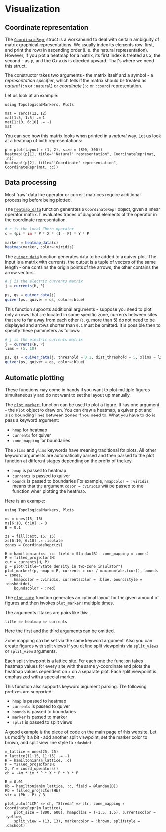 # Visualization

## Coordinate representation

The [`CoordinateRepr`](@ref) struct is a workaround to deal with certain ambiguity of matrix graphical representations. 
We usually index its elements row-first, and print the rows in ascending order (i. e. the natural representation). 
However, if you plot a heatmap for a matrix, its first index is treated as $x$, the second - as $y$, 
and the $Ox$ axis is directed upward. That's where we need this struct.

The constructor takes two arguments - the matrix itself and a symbol - a _representation specifier_, 
which tells if the matrix should be treated as _natural_ (`:n` or `:natural`) or _coordinate_ (`:c` or `:coord`) representation.

Let us look at an example:

```@example nat_repr
using TopologicalMarkers, Plots

mat = zeros(12, 12)
mat[1:5, 1:5] .= 1
mat[1:10, 6:10] .= -1
mat
```

You can see how this matrix looks when printed in a _natural_ way. Let us look at a heatmap of both representations:

```@example nat_repr
p = plot(layout = (1, 2), size = (800, 300))
heatmap!(p[1], title="'Natural' representation", CoordinateRepr(mat, :n))
heatmap!(p[2], title="'Coordinate' representation", CoordinateRepr(mat, :c))
```

## Data processing

Most 'raw' data like operator or current matrices require additional processing before being plotted.

The [`heatmap_data`](@ref) function generates a `CoordinateRepr` object, given a linear operator matrix. It evaluates traces of diagonal elements of the operator in the coordinate representation.

```julia
# c is the local Chern operator
c = 4pi * im * P * X * (I - P) * Y * P

marker = heatmap_data(c)
heatmap(marker, color=:viridis)
```

The [`quiver_data`](@ref) function generates data to be added to a quiver plot. The input is a matrix with currents, the output is a tuple of vectors of the same length - one contains the origin points of the arrows, the other contains the arrow vectors.

```julia
# j is the electric currents matrix
j = currents(H, P)

ps, qs = quiver_data(j)
quiver(ps, quiver = qs, color=:blue)
```

This function supports additional arguments - suppose you need to plot only arrows that are located in some specific zone, 
currents between sites that are to far away from each other (e. g. more than 5) do not need to be displayed 
and arrows shorter than `0.1` must be omitted. It is possible then to specify these parameters as follows:

```julia
# j is the electric currents matrix
j = currents(H, P)
lims = (5, 10)

ps, qs = quiver_data(j; threshold = 0.1, dist_threshold = 5, xlims = lims, ylims = lims)
quiver(ps, quiver = qs, color=:blue)
```

## Automatic plotting

These functions may come in handy if you want to plot multiple figures simultaneously and do not want to set the layout up manually.

The [`plot_marker!`](@ref) function can be used to plot a figure. It has one argument - the `Plot` object to draw on. 
You can draw a heatmap, a quiver plot and also bounding lines between zones if you need to. What you have to do is pass a keyword argument:
- `hmap` for heatmap
- `currents` for quiver
- `zone_mapping` for boundaries

The `xlims` and `ylims` keywords have meaning traditional for plots. 
All other keyword arguments are automatically parsed and then passed to the plot function at different stages depending on the prefix of the key.
- `hmap` is passed to heatmap
- `currents` is passed to quiver
- `bounds` is passed to boundaries
For example, `hmapcolor = :viridis` means that the argument `color = :viridis` will be passed to the function when plotting the heatmap. 

Here is an example:

```@setup vis_test
using TopologicalMarkers, Plots
```

```@example vis_test
ms = ones(15, 15)
ms[6:10, 6:10] .= 3
B = 0.1

zs = fill(:ext, 15, 15)
zs[6:10, 6:10] .= :isolate
zones = CoordinateRepr(zs)

H = hamiltonian(ms, :c, field = @landau(B), zone_mapping = zones)
P = filled_projector(H)
cur = currents(H, P)
p = plot(title="State density in two-zone insulator")
plot_marker!(p, hmap = P, currents = cur / maximum(abs.(cur)), bounds = zones, 
    hmapcolor = :viridis, currentscolor = :blue, boundsstyle = :dashdotdot, 
    boundscolor = :red)
```

The [`plot_auto`](@ref) function generates an optimal layout for the given amount of figures and then invokes `plot_marker!` multiple times.

The arguments it takes are pairs like this:
```julia
title => heatmap => currents
```

Here the first and the third arguments can be omitted.

Zone mapping can be set via the same keyword argument. Also you can create figures with split views if you define split viewpoints via `split_views` or `split_view` arguments.

Each split viewpoint is a lattice site. For each one the function takes heatmap values for every site with the same y-coordinate and plots the heatmap values dependent on `x` on a separate plot. Each split viewpoint is emphasized with a special marker.

This function also supports keyword argument parsing. The following prefixes are supported:
- `hmap` is passed to heatmap
- `currents` is passed to quiver
- `bounds` is passed to boundaries
- `marker` is passed to marker
- `split` is passed to split views

A good example is the piece of code on the main page of this website. Let us modify it a bit - add another split viewpoint, set the marker color to brown, and split view line style to `:dashdot`

```@example vis_test
m_lattice = ones(25, 25)
m_lattice[11:15, 11:15] .= -1
H = hamiltonian(m_lattice, :c)
P = filled_projector(H)
X, Y = coord_operators()
ch = -4π * im * P * X * P * Y * P

B = 0.01
Hb = hamiltonian(m_lattice, :c, field = @landau(B))
Pb = filled_projector(Hb)
str = (Pb - P) / B

plot_auto("LCM" => ch, "Streda" => str, zone_mapping = CoordinateRepr(m_lattice), 
    plot_size = (800, 600), hmapclims = (-1.5, 1.5), currentscolor = :yellow, 
    split_view = (13, 13), markercolor = :brown, splitstyle = :dashdot)
```
